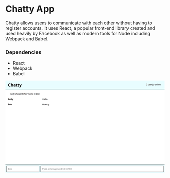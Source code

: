 Chatty App
=====================

Chatty allows users to communicate with each other without having to register accounts. It uses React, a popular front-end library created and used heavily by Facebook as well as modern tools for Node including Webpack and Babel.

### Dependencies

* React
* Webpack
* Babel

!["Chatty App"](https://github.com/andy-park/react/blob/master/docs/Chatty%20Screenshot.png)
